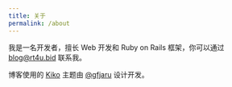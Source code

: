 ```yaml
---
title: 关于
permalink: /about
---
```


我是一名开发者，擅长 Web 开发和 Ruby on Rails 框架，你可以通过 <blog@rt4u.bid> 联系我。

博客使用的 [Kiko](http://github.com/gfjaru/Kiko) 主题由 [@gfjaru](https://twitter.com/gfjaru) 设计开发。

